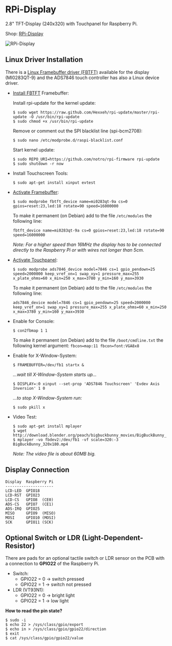 # RPi-Display
2.8" TFT-Display (240x320) with Touchpanel for Raspberry Pi.

Shop: [RPi-Display](http://www.watterott.com/en/RPi-Display)

![RPi-Display](https://raw.github.com/watterott/RPi-Display/master/img/rpi-display.jpg)


## Linux Driver Installation

There is a [Linux Framebuffer driver (FBTFT)](https://github.com/notro/fbtft/wiki) available for the display (MI0283QT-9) and the ADS7846 touch controller has also a Linux device driver.

* [Install FBTFT](https://github.com/notro/fbtft/wiki#install) Framebuffer:

    Install rpi-update for the kernel update:
    ```
    $ sudo wget https://raw.github.com/Hexxeh/rpi-update/master/rpi-update -O /usr/bin/rpi-update
    $ sudo chmod +x /usr/bin/rpi-update
    ```

    Remove or comment out the SPI blacklist line (spi-bcm2708):
    ```
    $ sudo nano /etc/modprobe.d/raspi-blacklist.conf
    ```

    Start kernel update:
    ```
    $ sudo REPO_URI=https://github.com/notro/rpi-firmware rpi-update
    $ sudo shutdown -r now
    ```

* Install Touchscreen Tools:

    ```
    $ sudo apt-get install xinput evtest
    ```

* [Activate Framebuffer](https://github.com/notro/fbtft/wiki#enable-driver):

    ```
    $ sudo modprobe fbtft_device name=mi0283qt-9a cs=0 gpios=reset:23,led:18 rotate=90 speed=16000000
    ```

    To make it permanent (on Debian) add to the file ```/etc/modules``` the following line:
    ```
    fbtft_device name=mi0283qt-9a cs=0 gpios=reset:23,led:18 rotate=90 speed=16000000
    ```

    *Note: For a higher speed than 16MHz the display has to be connected directly to the Raspberry Pi or with wires not longer than 5cm.*

* [Activate Touchpanel](https://github.com/notro/fbtft/wiki/Touchpanel#watterott-mi0283qt-9a):

    ```
    $ sudo modprobe ads7846_device model=7846 cs=1 gpio_pendown=25 speed=2000000 keep_vref_on=1 swap_xy=1 pressure_max=255 x_plate_ohms=60 x_min=250 x_max=3780 y_min=160 y_max=3930
    ```

    To make it permanent (on Debian) add to the file ```/etc/modules``` the following line:
    ```
    ads7846_device model=7846 cs=1 gpio_pendown=25 speed=2000000 keep_vref_on=1 swap_xy=1 pressure_max=255 x_plate_ohms=60 x_min=250 x_max=3780 y_min=160 y_max=3930
    ```

* Enable for Console:

    ```
    $ con2fbmap 1 1
    ```

    To make it permanent (on Debian) add to the file ```/boot/cmdline.txt``` the following kernel argument: ```fbcon=map:11 fbcon=font:VGA8x8```

* Enable for X-Window-System:

    ```
    $ FRAMEBUFFER=/dev/fb1 startx & 
    ```

    *...wait till X-Window-System starts up...*

    ```
    $ DISPLAY=:0 xinput --set-prop 'ADS7846 Touchscreen' 'Evdev Axis Inversion' 1 0
    ```

    *...to stop X-Window-System run:*

    ```
    $ sudo pkill x
    ```

* Video Test:

    ```
    $ sudo apt-get install mplayer
    $ wget http://download.blender.org/peach/bigbuckbunny_movies/BigBuckBunny_320x180.mp4
    $ mplayer -vo fbdev2:/dev/fb1 -vf scale=320:-3 BigBuckBunny_320x180.mp4
    ```

    *Note: The video file is about 60MB big.*


## Display Connection

```
Display  Raspberry Pi
---------------------
LCD-LED  GPIO18
LCD-RST  GPIO23
LCD-CS   GPIO8  (CE0)
ADS-CS   GPIO7  (CE1)
ADS-IRQ  GPIO25
MISO     GPIO9  (MISO)
MOSI     GPIO10 (MOSI)
SCK      GPIO11 (SCK)
```


## Optional Switch or LDR (Light-Dependent-Resistor)

There are pads for an optional tactile switch or LDR sensor on the PCB with a connection to **GPIO22** of the Raspberry Pi.
* Switch:
  * GPIO22 = 0 -> switch pressed
  * GPIO22 = 1 -> switch not pressed
* LDR (VT93N1):
  * GPIO22 = 0 -> bright light
  * GPIO22 = 1 -> low light

**How to read the pin state?**
```
$ sudo -i
$ echo 22 > /sys/class/gpio/export
$ echo in > /sys/class/gpio/gpio22/direction
$ exit
$ cat /sys/class/gpio/gpio22/value
```
